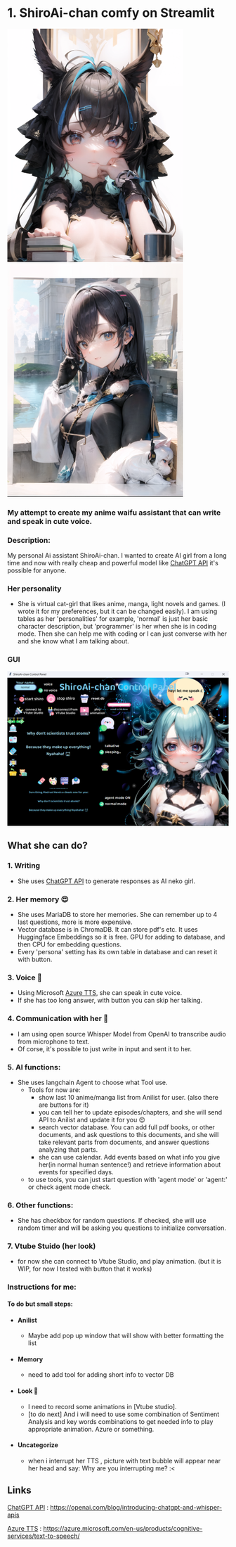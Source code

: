 # 1. ShiroAi-chan comfy on Streamlit
![Screenshot](pictures/shiro_black_github.png)
![Screenshot](pictures/kiki_chan.png)


### My attempt to create my anime waifu assistant that can write and speak in cute voice.

### Description:
My personal Ai assistant ShiroAi-chan. I wanted to create AI girl from a long time and now with really cheap and powerful model like [ChatGPT API] it's possible for anyone.

### Her personality
* She is virtual cat-girl that likes anime, manga, light novels and games. (I wrote it for my preferences, but it can be changed easily). I am using tables as her 'personalities' for example, 'normal' is just her basic character description, but 'programmer' is her when she is in coding mode. Then she can help me with coding or I can just converse with her and she know what I am talking about.

### GUI
![Screenshot](pictures/gui.png)

## What she can do?
### 1. Writing
* She uses [ChatGPT API] to generate responses as AI neko girl.


### 2. Her memory :heart_eyes:
* She uses MariaDB to store her memories. She can remember up to 4 last questions, more is more expensive.
* Vector database is in ChromaDB. It can store pdf's etc. It uses Huggingface Embeddings so it is free. GPU for adding to database, and then CPU for embedding questions.
* Every 'persona' setting has its own table in database and can reset it with button.
  
### 3. Voice :microphone:
*  Using Microsoft [Azure TTS], she can speak in cute voice.
*  If she has too long answer, with button you can skip her talking.

### 4. Communication with her :speech_balloon:
* I am using open source Whisper Model from OpenAI to transcribe audio from microphone to text.
* Of corse, it's possible to just write in input and sent it to her.

### 5. AI functions:
* She uses langchain Agent to choose what Tool use.
  * Tools for now are: 
    * show last 10 anime/manga list from Anilist for user. (also there are buttons for it)
    * you can tell her to update episodes/chapters, and she will send API to Anilist and update it for you :heart_eyes:
    * search vector database. You can add full pdf books, or other documents, and ask questions to this documents, and she will take relevant parts from documents, and answer questions analyzing that parts.
    * she can use calendar. Add events based on what info you give her(in normal human sentence!) and retrieve information about events for specified days.
  * to use tools, you can just start question with 'agent mode' or 'agent:' or check agent mode check.

### 6. Other functions:
* She has checkbox for random questions. If checked, she will use random timer and will be asking you questions to initialize conversation.

### 7. Vtube Stuido (her look)
* for now she can connect to Vtube Studio, and play animation. (but it is WIP, for now I tested with button that it works)
### Instructions for me:



#### To do but small steps:
* #### Anilist
  * Maybe add pop up window that will show with better formatting the list

* #### Memory
  * need to add tool for adding short info to vector DB
* #### Look :star_struck:
  * I need to record some animations in [Vtube studio].
  * [to do next] And i will need to use some combination of Sentiment Analysis and key words combinations to get needed info to play appropriate animation. Azure or something.

* #### Uncategorize
  * when i interrupt her TTS , picture with text bubble will appear near her head and say: Why are you interrupting me? :< 
  
## Links 

[ChatGPT API] : https://openai.com/blog/introducing-chatgpt-and-whisper-apis



[Azure TTS] : https://azure.microsoft.com/en-us/products/cognitive-services/text-to-speech/



[ChatGPT API]: https://openai.com/blog/introducing-chatgpt-and-whisper-apis
[Azure TTS]: https://azure.microsoft.com/en-us/products/cognitive-services/text-to-speech/

